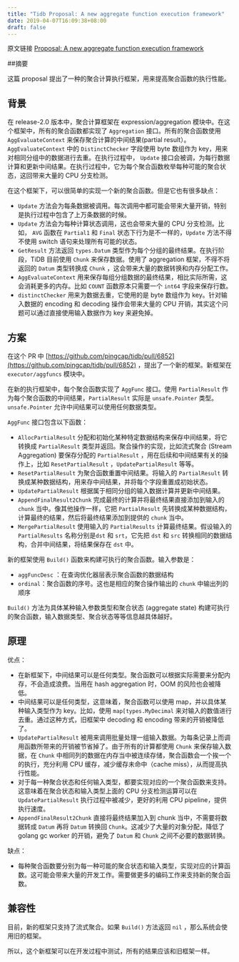 ```yaml
---
title: "Tidb Proposal: A new aggregate function execution framework"
date: 2019-04-07T16:09:38+08:00
draft: false
---
```


原文链接 [Proposal: A new aggregate function execution framework](https://github.com/pingcap/tidb/blob/master/docs/design/2018-07-01-refactor-aggregate-framework.md)

##摘要

这篇 proposal 提出了一种的聚合计算执行框架，用来提高聚合函数的执行性能。

## 背景

在 release-2.0 版本中，聚合计算框架在 expression/aggregation 模块中。在这个框架中，所有的聚合函数都实现了 `Aggregation` 接口。所有的聚合函数使用 `AggEvaluateContext` 来保存聚合计算的中间结果(partial result）。`AggEvaluateContext`  中的 `DistinctChecker` 字段使用 byte 数组作为 key，用来对相同分组中的数据进行去重。在执行过程中， `Update` 接口会被调，为每行数据计算和更新中间结果。在执行过程中，它为每个聚合函数枚举每种可能的聚合状态，这回带来大量的 CPU 分支检测。

在这个框架下，可以很简单的实现一个新的聚合函数。但是它也有很多缺点：

* `Update` 方法会为每条数据被调用。每次调用中都可能会带来大量开销，特别是执行过程中包含了上万条数据的时候。
* `Update` 方法会为每种计算状态调用，这也会带来大量的 CPU 分支检测。比如， `AVG` 函数在 `Partial1` 和 `Final` 状态下行为是不一样的，`Update` 方法不得不使用 switch 语句来处理所有可能的状态。
* `GetResult` 方法返回 `types.Datum` 类型作为每个分组的最终结果。在执行阶段，TiDB 目前使用 `Chunk` 来保存数据。使用了 aggregation 框架，不得不将返回的 `Datum` 类型转换成 `Chunk` ，这会带来大量的数据转换和内存分配工作。
* `AggEvaluateContext` 用来保存每组分组数据的最终结果，相比实际所需，这会消耗更多的内存。比如 `COUNT` 函数原本只需要一个 `int64`  字段来保存行数。
* `distinctChecker` 用来为数据去重，它使用的是 byte 数组作为 key。针对输入数据的 encoding 和 decoding 操作会带来大量的 CPU 开销，其实这个问题可以通过直接使用输入数据作为 key 来避免掉。

## 方案

在这个 PR 中 [https://github.com/pingcap/tidb/pull/6852](https://github.com/pingcap/tidb/pull/6852) ，提出了一个新的框架。新框架在 `executor/aggfuncs` 模块中。

在新的执行框架中，每个聚合函数实现了 `AggFunc` 接口。使用 `PartialResult` 作为每个聚合函数的中间结果，`PartialResult` 实际是 `unsafe.Pointer` 类型。`unsafe.Pointer` 允许中间结果可以使用任何数据类型。

`AggFunc` 接口包含以下函数：

* `AllocPartialResult` 分配和初始化某种特定数据结构来保存中间结果，将它转换成 `PartialResult` 类型并返回。聚合操作的实现，比如流式聚合 (Stream Aggregation) 要保存分配的 `PartialResult` ，用在后续和中间结果有关的操作上，比如 `ResetPartialResult` ，`UpdatePartialResult` 等等。
* `ResetPartialResult` 为聚合函数重置中间结果。将输入的 `PartialResult` 转换成某种数据结构，用来存中间结果，并将每个字段重置成初始状态。
* `UpdatePartialResult` 根据属于相同分组的输入数据计算并更新中间结果。
* `AppendFinalResult2Chunk` 完成最终的计算并将最终结果直接添加到输入的 `chunk` 当中。像其他操作一样，它把 `PartialResult` 先转换成某种数据结构，计算最终的结果，然后将最终结果添加到提供的 `chunk` 当中。
* `MergePartialResult` 使用输入的 `PartialResults` 计算最终结果。假设输入的 `PartialResults` 名称分别是`dst` 和 `srt`，它先把 `dst` 和 `src` 转换相同的数据结构，合并中间结果，将结果保存在 `dst` 中。

新的框架使用 `Build()` 函数来构建可执行的聚合函数。输入参数是：

* `aggFuncDesc` ：在查询优化器层表示聚合函数的数据结构
* `ordinal`：聚合函数的序号。这也是相应的聚合操作输出的 `chunk` 中输出列的顺序

`Build()` 方法为具体某种输入参数类型和聚合状态 (aggregate state) 构建可执行的聚合函数，输入数据类型、聚合状态等等信息越具体越好。

## 原理

优点：

* 在新框架下，中间结果可以是任何类型。聚合函数可以根据实际需要来分配内存，不会造成浪费。当用在 hash aggregation 时，OOM 的风险也会被降低。
* 中间结果可以是任何类型，这意味着，聚合函数可以使用 map，并以具体某种输入类型作为 key。比如，使用 `map[types.MyDecimal` 来对输入的数值进行去重。通过这种方式，旧框架中 decoding 和 encoding 带来的开销被降低了。
* `UpdatePartialResult` 被用来调用批量处理一组输入数据。为每条记录上而调用函数所带来的开销被节省掉了。由于所有的计算都使用 `Chunk` 来保存输入数据，在 `Chunk` 中相同列的数据在内存当中被连续存储，聚合函数会一个挨一个的执行，充分利用 CPU 缓存，减少缓存未命中（cache miss），从而提高执行性能。
* 对于每一种聚合状态和任何输入类型，都要实现对应的一个聚合函数来支持。这意味着在聚合状态和输入类型上面的 CPU 分支检测运算可以在 `UpdatePartialResult` 执行过程中被减少，更好的利用 CPU pipeline，提供执行速度。
* `AppendFinalResult2Chunk` 直接将最终结果加入到 chunk 当中，不需要将数据转成 `Datum` 再将 `Datum` 转换回 `Chunk`。这减少了大量的对象分配，降低了 golang gc worker 的开销，避免了 `Datum` 和 `Chunk` 之间不必要的数据转换。

缺点：

* 每种聚合函数要分别为每一种可能的聚合状态和输入类型，实现对应的计算函数。这可能会带来大量的开发工作。需要做更多的编码工作来支持新的聚合函数。

## 兼容性

目前，新的框架只支持了流式聚合。如果 `Build()` 方法返回 `nil` ，那么系统会使用旧的框架。

所以，这个新框架可以在开发过程中测试，所有的结果应该和旧框架一样。